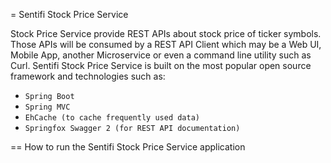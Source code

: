 = Sentifi Stock Price Service

Stock Price Service provide REST APIs about stock price of ticker symbols.
Those APIs will be consumed by a REST API Client which may be a Web UI, Mobile App, another Microservice or even a command line utility such as Curl.
Sentifi Stock Price Service is built on the most popular open source framework and technologies such as:
* `Spring Boot `
* `Spring MVC`
* `EhCache (to cache frequently used data)`
* `Springfox Swagger 2 (for REST API documentation)`

== How to run the Sentifi Stock Price Service application
